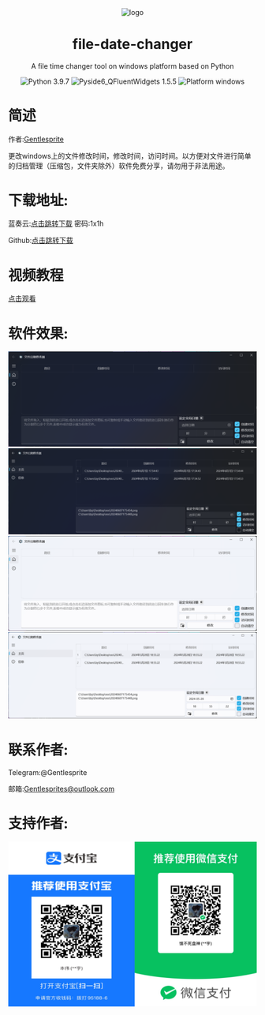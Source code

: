 <p align="center">
  <img width="15%" align="center" src="https://github.com/Gentlesprite/file-date-changer/blob/main/res/logo.png" alt="logo">
</p>
  <h1 align="center">
  file-date-changer
</h1>
<p align="center">
  A file time changer tool on windows platform based on Python
</p>
<p align="center">
  <a style="text-decoration:none">
    <img src="https://img.shields.io/badge/Python-3.9.7-blue.svg?color=00B16A" alt="Python 3.9.7"/>
  </a>
    <a style="text-decoration:none">
    <img src="https://img.shields.io/badge/Pyside6_QFluentWidgets-1.5.5%20-blue?color=00B16A" alt="Pyside6_QFluentWidgets 1.5.5"/>
  </a>
  <a style="text-decoration:none">
    <img src="https://img.shields.io/badge/Platform-Windows%20-blue?color=00B16A" alt="Platform windows"/>
  </a>
</p>
  
# 简述

作者:[Gentlesprite](https://github.com/Gentlesprite)

更改windows上的文件修改时间，修改时间，访问时间。以方便对文件进行简单的归档管理（压缩包，文件夹除外）软件免费分享，请勿用于非法用途。

# 下载地址:
蓝奏云:[点击跳转下载](https://wwm.lanzn.com/b0foiwt6f) 密码:1x1h

Github:[点击跳转下载](https://github.com/Gentlesprite/file-date-changer/releases)

# 视频教程

[点击观看](https://www.bilibili.com/video/BV1LkxkevEVj/)


# 软件效果:
![image](https://github.com/Gentlesprite/file-date-changer/blob/main/res/20240607175434.png)
![image](https://github.com/Gentlesprite/file-date-changer/blob/main/res/20240607175514.png)
![image](https://github.com/Gentlesprite/file-date-changer/blob/main/res/20240607175448.png)
![image](https://github.com/Gentlesprite/file-date-changer/blob/main/res/20240607175527.png)

# 联系作者:
  Telegram:@Gentlesprite
  
  邮箱:Gentlesprites@outlook.com

  # 支持作者:

![image](https://github.com/Gentlesprite/file-date-changer/blob/main/res/pay.png)
